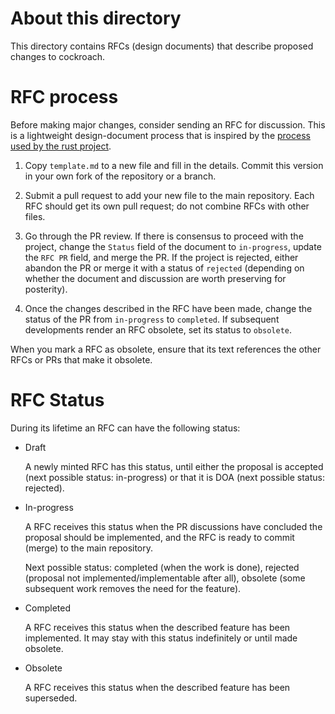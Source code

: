 # About this directory

This directory contains RFCs (design documents) that describe
proposed changes to cockroach.

# RFC process

Before making major changes, consider sending an RFC for discussion.
This is a lightweight design-document process that is inspired by the
[process used by the rust project](https://github.com/rust-lang/rfcs).

1. Copy `template.md` to a new file and fill in the details. Commit
   this version in your own fork of the repository or a branch.
   
2. Submit a pull request to add your new file to the main repository.
   Each RFC should get its own pull request; do not combine RFCs with
   other files.
   
3. Go through the PR review. If there is consensus to proceed with the
   project, change the `Status` field of the document to
   `in-progress`, update the `RFC PR` field, and merge the PR. If the
   project is rejected, either abandon the PR or merge it with a
   status of `rejected` (depending on whether the document and
   discussion are worth preserving for posterity).
   
4. Once the changes described in the RFC have been made, change the
   status of the PR from `in-progress` to `completed`. If subsequent
   developments render an RFC obsolete, set its status to `obsolete`.

When you mark a RFC as obsolete, ensure that its text references the
other RFCs or PRs that make it obsolete.

# RFC Status

During its lifetime an RFC can have the following status:

- Draft
  
  A newly minted RFC has this status, until either the proposal is
  accepted (next possible status: in-progress) or that it is DOA (next
  possible status: rejected).

- In-progress
  
  A RFC receives this status when the PR discussions have concluded
  the proposal should be implemented, and the RFC is ready to commit
  (merge) to the main repository.

  Next possible status: completed (when the work is done), rejected
  (proposal not implemented/implementable after all), obsolete (some
  subsequent work removes the need for the feature).

- Completed
  
  A RFC receives this status when the described feature has been
  implemented. It may stay with this status indefinitely or until made
  obsolete.

- Obsolete
  
  A RFC receives this status when the described feature has been
  superseded.
    
    
